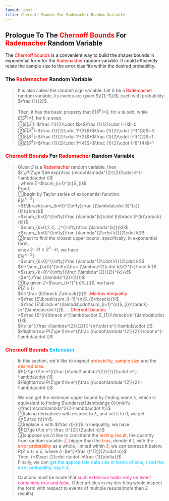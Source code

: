 ```yaml
---
layout: post
title: Chernoff Bounds For Rademacher Random Variable
---
```


## Prologue To The <font color="Red">Chernoff Bounds</font> For <font color="Red">Rademacher</font> Random Variable
<p class="message">
The <font color="Red">Chernoff bounds</font> is a convenient way to build the shaper bounds in exponential form for the <font color="Red">Rademacher</font> random variable.  
It could efficiently relate the sample size to the error bias fits within the desired probability.  
</p>

### The <font color="Red">Rademacher</font> Random Variable
>It is also called the random sign variable.  Let S be a <font color="Red">Rademacher</font> random variable, its events are given $\\{1,-1\\}$, each with probability $\frac {1}{2}$.  
>
>Then, it has the basic property that $E\lbrack S^{k}\rbrack$=$0$, for $k$ is odd, while $E\lbrack S^{k}\rbrack$=$1$, for $k$ is even.  
>&#10112;$E\lbrack S^{1}\rbrack$=$\frac {1}{2}\cdot 1$+$\frac {1}{2}\cdot (-1)$=$0$  
>&#10113;$E\lbrack S^{3}\rbrack$=$\frac {1}{2}\cdot 1^{3}$+$\frac {1}{2}\cdot (-1)^{3}$=$0$  
>&#10114;$E\lbrack S^{2}\rbrack$=$\frac {1}{2}\cdot 1^{2}$+$\frac {1}{2}\cdot (-1)^{2}$=$1$  
>&#10115;$E\lbrack S^{4}\rbrack$=$\frac {1}{2}\cdot 1^{4}$+$\frac {1}{2}\cdot (-1)^{4}$=$1$  

### <font color="Red">Chernoff Bounds</font> For <font color="Red">Rademacher</font> Random Variable
>Given $S$ is a <font color="Red">Rademacher</font> random variable, then  
>$\;\;P(Z\ge t)\le exp(\frac {n\cdot\lambda^{2}}{2})\cdot e^{-\lambda\cdot t}$  
>, where $Z$=$\sum_{i=1}^{n}S_{i}$  
>Proof:  
>&#10112;begin by Taylor series of exponential function.  
>$E\lbrack e^{\lambda\cdot S}\rbrack$  
>=$E\lbrack\sum_{k=0}^{\infty}\frac {(\lambda\cdot S)^{k}}{k!}\rbrack$  
>=$\sum_{k=0}^{\infty}\frac {\lambda^{k}\cdot E\lbrack S^{k}\rbrack}{k!}$  
>=$\sum_{k=0,2,4,...}^{\infty}\frac {\lambda^{k}}{k!}$  
>=$\sum_{k=0}^{\infty}\frac {\lambda^{2\cdot k}}{2\cdot k!}$  
>&#10113;next to find the closest upper bound, specifically, in exponential form.  
>since $2\cdot k!\ge 2^{k}\cdot k!$, we have  
>$E\lbrack e^{\lambda\cdot S}\rbrack$  
>=$\sum_{k=0}^{\infty}\frac {\lambda^{2\cdot k}}{2\cdot k!}$  
>$\le \sum_{k=0}^{\infty}\frac {\lambda^{2\cdot k}}{2^{k}\cdot k!}$  
>=$\sum_{k=0}^{\infty}(\frac {\lambda^{2}}{2})^{k}/k!$  
>=$e^{(\frac {\lambda^{2}}{2})}$  
>&#10114;by given $Z$=$\sum_{i=1}^{n}S_{i}$, we have  
>$P(Z\ge t)$  
>$\le \frac {E\lbrack Z\rbrack}{t}$...<font color="Red">Markov inequality</font>  
>=$\frac {E\lbrack\sum_{i=1}^{n}S_{i}\rbrack}{t}$  
>=$\frac {E\lbrack e^{\lambda\cdot\sum_{i=1}^{n}S_{i}}\rbrack}{e^{\lambda\cdot t}}$......<font color="Red">Chernoff bounds</font>  
>=$\frac {E^{n}\lbrack e^{\lambda\cdot S_{1}}\rbrack}{e^{\lambda\cdot t}}$  
>$\le (e^{(\frac {\lambda^{2}}{2})})^{n}\cdot e^{-\lambda\cdot t}$  
>$\Rightarrow P(Z\ge t)\le e^{(\frac {n\cdot\lambda^{2}}{2})}\cdot e^{-\lambda\cdot t}$  

### <font color="Red">Chernoff Bounds</font> <font color="DeepSkyBlue">Extension</font>
>In this section, we'd like to inspect <font color="OrangeRed">probability</font>, <font color="OrangeRed">sample size</font> and the <font color="OrangeRed">desired bias</font>.  
>$P(Z\ge t)\le e^{(\frac {n\cdot\lambda^{2}}{2})}\cdot e^{-\lambda\cdot t}$  
>$\Rightarrow P(Z\ge t)\le e^{(\frac {n\cdot\lambda^{2}}{2})-\lambda\cdot t}$  
>
>We can get the minimum upper bound by finding some $\lambda$, which is equivalent to finding $\underset{\lambda\ge 0}{min}\\{\frac{n\cdot\lambda^2}2-\lambda\cdot t\\}$  
>&#10112;taking derivatives with respect to $\lambda$, and set it to $0$, we get $\lambda$=$\frac {t}{n}$.  
>&#10113;replace $\lambda$ with $\frac {t}{n}$ in inequality, we have  
>$P(Z\ge t)\le e^{-\frac {t^{2}}{2\cdot n}}$  
>&#10114;suppose you'd like to constraint the <font color="OrangeRed">testing result</font>, the quantity from random variable <font color="OrangeRed">$Z$</font>, bigger than the <font color="OrangeRed">bias</font>, denote it <font color="OrangeRed">$t$</font>, with the <font color="OrangeRed">error probability</font> as a whole, limited within <font color="OrangeRed">$\delta$</font>, we can express it below: 
>$P(Z\ge t)\le\delta$, where $\delta$=$e^{-\frac {t^{2}}{2\cdot n}}$  
>Then, $t$=$\sqrt {2\cdot n\cdot ln\frac {1}{\delta}}$  
>Finally, we can <font color="DeepSkyBlue">get the appropriate data size in terms of bias, $t$ and the error probability, say it $\delta$</font>. 
>
>Cautions must be made that <font color="DeepPink">such extension holds only on event containing true and false</font>.  Other articles in my dev blog would inspect the form with respect to events of multiple results(more than 2 results). 

<!-- Γ -->
<!-- \frac{\Gamma(k + n)}{\Gamma(n)} \frac{1}{r^k}  -->
<!-- \mbox{\large$\vert$}\nolimits_0^\infty -->
<!-- \vert_0^\infty -->
<!-- &prime; ′ -->
<!-- &Prime; ″ -->
<!-- \overline{X_n} -->
<!-- \frac{{\overline {X_n}}-\mu}{S/\sqrt n} -->
<!-- \lim_{t\rightarrow\infty} -->
<!-- \begin{array}{l}f'(x)\\f''(x)\\f'''(x)\\f''''(x)\end{array} -->
<!-- \\{Z\vert Z\ge t\\} -->
<!-- E\lbrack Z\rbrack -->
<!-- Var\lbrack Z\rbrack -->
<!-- \left|X\right| absolute value of X-->
<!-- \Leftrightarrow -->

<!-- Notes -->
<!-- <font color="OrangeRed">items, verb, to make it the focus</font> -->
<!-- <font color="Red">KKT</font> -->
<!-- <font color="Red">SMO heuristics</font> -->
<!-- <font color="Red">F</font> distribution -->
<!-- <font color="Red">t</font> distribution -->
<!-- <font color="DeepSkyBlue">suggested item, soft item</font> -->
<!-- <font color="RoyalBlue">old alpha</font> -->
<!-- <font color="Green">new alpha</font> -->

<!-- <font color="DeepPink">positive conclusion, finding</font> -->
<!-- <font color="RosyBrown">negative conclusion, finding</font> -->

<!-- <font color="#00ADAD">policy</font> -->
<!-- <font color="#6100A8">full observable</font> -->
<!-- <font color="#FFAC12">partial observable</font> -->
<!-- <font color="#EB00EB">stochastic</font> -->
<!-- <font color="#8400E6">state transition</font> -->
<!-- <font color="#D600D6">discount factor gamma $\gamma$</font> -->
<!-- <font color="#D600D6">$V(S)$</font> -->
<!-- <font color="#9300FF">immediate reward R(S)</font> -->
